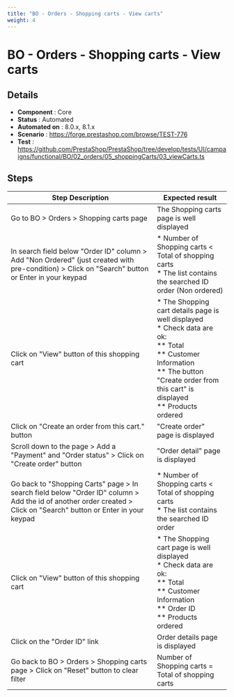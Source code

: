 ```yaml
---
title: "BO - Orders - Shopping carts - View carts"
weight: 4
---
```


# BO - Orders - Shopping carts - View carts
## Details
* **Component** : Core
* **Status** : Automated
* **Automated on** : 8.0.x, 8.1.x
* **Scenario** : https://forge.prestashop.com/browse/TEST-776
* **Test** : https://github.com/PrestaShop/PrestaShop/tree/develop/tests/UI/campaigns/functional/BO/02_orders/05_shoppingCarts/03_viewCarts.ts

## Steps
| Step Description | Expected result |
| ----- | ----- |
| Go to BO > Orders > Shopping carts page | The Shopping carts page is well displayed |
| In search field below "Order ID" column > Add "Non Ordered" (just created with pre-condition) > Click on "Search" button or Enter in your keypad | * Number of Shopping carts < Total of shopping carts<br> * The list contains the searched ID order (Non ordered) |
| Click on "View" button of this shopping cart | * The Shopping cart details page is well displayed<br> * Check data are ok:<br> ** Total<br> ** Customer Information<br> ** The button "Create order from this cart" is displayed<br> ** Products ordered |
| Click on "Create an order from this cart." button | "Create order" page is displayed |
| Scroll down to the page > Add a "Payment" and "Order status" > Click on "Create order" button | "Order detail" page is displayed |
| Go back to "Shopping Carts" page > In search field below "Order ID" column > Add the id of another order created > Click on "Search" button or Enter in your keypad | * Number of Shopping carts < Total of shopping carts<br> * The list contains the searched ID order |
| Click on "View" button of this shopping cart | * The Shopping cart page is well displayed<br> * Check data are ok:<br> ** Total<br> ** Customer Information<br> ** Order ID<br> ** Products ordered |
| Click on the "Order ID" link | Order details page is displayed |
| Go back to BO > Orders > Shopping carts page > Click on "Reset" button to clear filter | Number of Shopping carts = Total of shopping carts |
